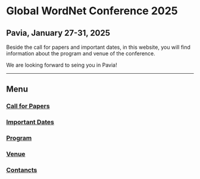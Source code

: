 # Global WordNet Conference 2025
## Pavia, January 27-31, 2025

Beside the call for papers and important dates, in this website, you will find information about the program and venue of the conference. 

We are looking forward to seing you in Pavia!

___

## Menu

### [Call for Papers](cfp.md)
### [Important Dates](dates.md)
### [Program](program.md)
### [Venue](venue.md)
### [Contancts](contacts.md)

